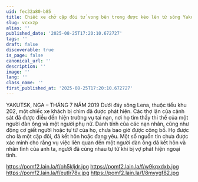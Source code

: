 ```yaml
---
uid: fec32a80-b85
title: Chiếc xe chở cặp đôi tử vong bên trong được kéo lên từ sông Yakutsk • GoreCenter
slug: vcxxzp
alias: ''
published_date: '2025-08-25T17:20:10.672727'
tags: ''
draft: false
discoverable: true
is_page: false
canonical_url: ''
description: ''
image: ''
lang: ''
class_name: ''
first_published_at: '2025-08-25T17:20:10.672727'
---
```


YAKUTSK, NGA – THÁNG 7 NĂM 2019 Dưới đáy sông Lena, thuộc tiểu khu 202, một chiếc xe khách bị chìm đã được phát hiện. Các thợ lặn của cảnh sát đã được điều đến hiện trường vụ tai nạn, nơi họ tìm thấy thi thể của một người đàn ông và một người phụ nữ. Danh tính của các nạn nhân, cũng như động cơ giết người hoặc tự tử của họ, chưa bao giờ được công bố. Họ được cho là một cặp đôi, đã kết hôn hoặc đang yêu. Một số nguồn tin chưa được xác minh cho rằng vụ việc liên quan đến một người đàn ông đã kết hôn và nhân tình của anh ta, người đã cùng nhau tự tử khi bị vợ phát hiện ngoại tình.

https://pomf2.lain.la/f/oh5kljdr.jpg
https://pomf2.lain.la/f/w9kqxdxb.jpg
https://pomf2.lain.la/f/eutlr78v.jpg
https://pomf2.lain.la/f/8myygf82.jpg